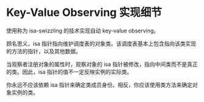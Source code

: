 # Key-Value Observing 实现细节

使用称为 isa-swizzling 的技术实现自动 key-value observing。

顾名思义，isa 指针指向维护调度表的对象类。该调度表基本上包含指向该类实现的方法的指针，以及其他数据。

当观察者注册对象的属性时，观察对象的 isa 指针被修改，指向中间类而不是真正的类。因此，isa 指针的值不一定反映实例的实际类。

你永远不应该依赖 isa 指针来确定类成员身份。相反，你应该使用类方法来确定对象实例的类。